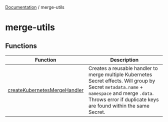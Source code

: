 [Documentation](../index.md) / merge-utils

# merge-utils

## Functions

| Function | Description |
| ------ | ------ |
| [createKubernetesMergeHandler](functions/createKubernetesMergeHandler.md) | Creates a reusable handler to merge multiple Kubernetes Secret effects. Will group by Secret `metadata.name` + `namespace` and merge `.data`. Throws error if duplicate keys are found within the same Secret. |
